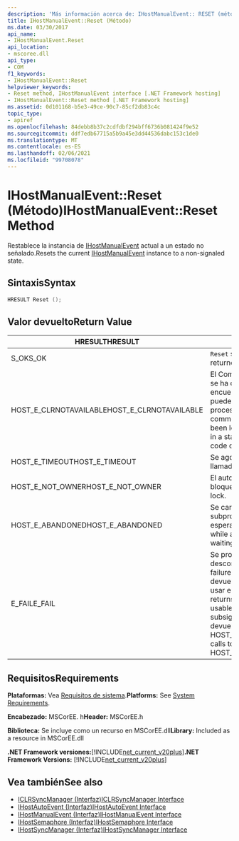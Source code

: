 ```yaml
---
description: 'Más información acerca de: IHostManualEvent:: RESET (método)'
title: IHostManualEvent::Reset (Método)
ms.date: 03/30/2017
api_name:
- IHostManualEvent.Reset
api_location:
- mscoree.dll
api_type:
- COM
f1_keywords:
- IHostManualEvent::Reset
helpviewer_keywords:
- Reset method, IHostManualEvent interface [.NET Framework hosting]
- IHostManualEvent::Reset method [.NET Framework hosting]
ms.assetid: 0d101168-b5e3-49ce-90c7-85cf2db83c4c
topic_type:
- apiref
ms.openlocfilehash: 84debb8b37c2cdfdbf294bff6736b081424f9e52
ms.sourcegitcommit: ddf7edb67715a5b9a45e3dd44536dabc153c1de0
ms.translationtype: MT
ms.contentlocale: es-ES
ms.lasthandoff: 02/06/2021
ms.locfileid: "99708078"
---
```

# <a name="ihostmanualeventreset-method"></a><span data-ttu-id="3a147-103">IHostManualEvent::Reset (Método)</span><span class="sxs-lookup"><span data-stu-id="3a147-103">IHostManualEvent::Reset Method</span></span>

<span data-ttu-id="3a147-104">Restablece la instancia de [IHostManualEvent](ihostmanualevent-interface.md) actual a un estado no señalado.</span><span class="sxs-lookup"><span data-stu-id="3a147-104">Resets the current [IHostManualEvent](ihostmanualevent-interface.md) instance to a non-signaled state.</span></span>  
  
## <a name="syntax"></a><span data-ttu-id="3a147-105">Sintaxis</span><span class="sxs-lookup"><span data-stu-id="3a147-105">Syntax</span></span>  
  
```cpp  
HRESULT Reset ();  
```  
  
## <a name="return-value"></a><span data-ttu-id="3a147-106">Valor devuelto</span><span class="sxs-lookup"><span data-stu-id="3a147-106">Return Value</span></span>  
  
|<span data-ttu-id="3a147-107">HRESULT</span><span class="sxs-lookup"><span data-stu-id="3a147-107">HRESULT</span></span>|<span data-ttu-id="3a147-108">Descripción</span><span class="sxs-lookup"><span data-stu-id="3a147-108">Description</span></span>|  
|-------------|-----------------|  
|<span data-ttu-id="3a147-109">S_OK</span><span class="sxs-lookup"><span data-stu-id="3a147-109">S_OK</span></span>|<span data-ttu-id="3a147-110">`Reset` se devolvió correctamente.</span><span class="sxs-lookup"><span data-stu-id="3a147-110">`Reset` returned successfully.</span></span>|  
|<span data-ttu-id="3a147-111">HOST_E_CLRNOTAVAILABLE</span><span class="sxs-lookup"><span data-stu-id="3a147-111">HOST_E_CLRNOTAVAILABLE</span></span>|<span data-ttu-id="3a147-112">El Common Language Runtime (CLR) no se ha cargado en un proceso o el CLR se encuentra en un estado en el que no puede ejecutar código administrado ni procesar la llamada correctamente.</span><span class="sxs-lookup"><span data-stu-id="3a147-112">The common language runtime (CLR) has not been loaded into a process, or the CLR is in a state in which it cannot run managed code or process the call successfully.</span></span>|  
|<span data-ttu-id="3a147-113">HOST_E_TIMEOUT</span><span class="sxs-lookup"><span data-stu-id="3a147-113">HOST_E_TIMEOUT</span></span>|<span data-ttu-id="3a147-114">Se agotó el tiempo de espera de la llamada.</span><span class="sxs-lookup"><span data-stu-id="3a147-114">The call timed out.</span></span>|  
|<span data-ttu-id="3a147-115">HOST_E_NOT_OWNER</span><span class="sxs-lookup"><span data-stu-id="3a147-115">HOST_E_NOT_OWNER</span></span>|<span data-ttu-id="3a147-116">El autor de la llamada no posee el bloqueo.</span><span class="sxs-lookup"><span data-stu-id="3a147-116">The caller does not own the lock.</span></span>|  
|<span data-ttu-id="3a147-117">HOST_E_ABANDONED</span><span class="sxs-lookup"><span data-stu-id="3a147-117">HOST_E_ABANDONED</span></span>|<span data-ttu-id="3a147-118">Se canceló un evento mientras un subproceso o fibra bloqueados estaba esperando en él.</span><span class="sxs-lookup"><span data-stu-id="3a147-118">An event was canceled while a blocked thread or fiber was waiting on it.</span></span>|  
|<span data-ttu-id="3a147-119">E_FAIL</span><span class="sxs-lookup"><span data-stu-id="3a147-119">E_FAIL</span></span>|<span data-ttu-id="3a147-120">Se produjo un error grave desconocido.</span><span class="sxs-lookup"><span data-stu-id="3a147-120">An unknown catastrophic failure occurred.</span></span> <span data-ttu-id="3a147-121">Cuando un método devuelve E_FAIL, CLR ya no se puede usar en el proceso.</span><span class="sxs-lookup"><span data-stu-id="3a147-121">When a method returns E_FAIL, the CLR is no longer usable within the process.</span></span> <span data-ttu-id="3a147-122">Las llamadas subsiguientes a métodos de hospedaje devuelven HOST_E_CLRNOTAVAILABLE.</span><span class="sxs-lookup"><span data-stu-id="3a147-122">Subsequent calls to hosting methods return HOST_E_CLRNOTAVAILABLE.</span></span>|  
  
## <a name="requirements"></a><span data-ttu-id="3a147-123">Requisitos</span><span class="sxs-lookup"><span data-stu-id="3a147-123">Requirements</span></span>  

 <span data-ttu-id="3a147-124">**Plataformas:** Vea [Requisitos de sistema](../../get-started/system-requirements.md).</span><span class="sxs-lookup"><span data-stu-id="3a147-124">**Platforms:** See [System Requirements](../../get-started/system-requirements.md).</span></span>  
  
 <span data-ttu-id="3a147-125">**Encabezado:** MSCorEE. h</span><span class="sxs-lookup"><span data-stu-id="3a147-125">**Header:** MSCorEE.h</span></span>  
  
 <span data-ttu-id="3a147-126">**Biblioteca:** Se incluye como un recurso en MSCorEE.dll</span><span class="sxs-lookup"><span data-stu-id="3a147-126">**Library:** Included as a resource in MSCorEE.dll</span></span>  
  
 <span data-ttu-id="3a147-127">**.NET Framework versiones:**[!INCLUDE[net_current_v20plus](../../../../includes/net-current-v20plus-md.md)]</span><span class="sxs-lookup"><span data-stu-id="3a147-127">**.NET Framework Versions:** [!INCLUDE[net_current_v20plus](../../../../includes/net-current-v20plus-md.md)]</span></span>  
  
## <a name="see-also"></a><span data-ttu-id="3a147-128">Vea también</span><span class="sxs-lookup"><span data-stu-id="3a147-128">See also</span></span>

- [<span data-ttu-id="3a147-129">ICLRSyncManager (Interfaz)</span><span class="sxs-lookup"><span data-stu-id="3a147-129">ICLRSyncManager Interface</span></span>](iclrsyncmanager-interface.md)
- [<span data-ttu-id="3a147-130">IHostAutoEvent (Interfaz)</span><span class="sxs-lookup"><span data-stu-id="3a147-130">IHostAutoEvent Interface</span></span>](ihostautoevent-interface.md)
- [<span data-ttu-id="3a147-131">IHostManualEvent (Interfaz)</span><span class="sxs-lookup"><span data-stu-id="3a147-131">IHostManualEvent Interface</span></span>](ihostmanualevent-interface.md)
- [<span data-ttu-id="3a147-132">IHostSemaphore (Interfaz)</span><span class="sxs-lookup"><span data-stu-id="3a147-132">IHostSemaphore Interface</span></span>](ihostsemaphore-interface.md)
- [<span data-ttu-id="3a147-133">IHostSyncManager (Interfaz)</span><span class="sxs-lookup"><span data-stu-id="3a147-133">IHostSyncManager Interface</span></span>](ihostsyncmanager-interface.md)
